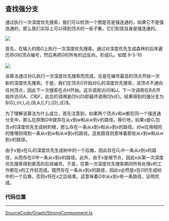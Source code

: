 <!-- @format -->

## 查找强分支

通过执行一次深度优先搜索，我们可以检测一个图是否是强连通的，如果它不是强连通的，那么我们实际上可以得到顶点的一些子集，它们到其自身是强连通的。

<image src="../../../../Assets/Images/ch9/9-5-9.png" />

首先，在输入的图$G$上执行一次深度优先搜索。通过对深度优先生成森林的后序遍历将$G$的顶点编号，然后再把$G$的所有的边反向，形成$G_r$。如图 9-5-10

<image src="../../../../Assets/Images/ch9/9-5-10.png" />

该算法通过对$G_r$执行一次深度优先搜索而完成，总是在编号最高的顶点开始一次新的深度优先搜索。于是，我们在顶点$G$开始对$G_r$的深度优先搜索，该顶点不通向任何顶点，因此下一次搜索在点$H$开始。这次调用访问$I$和$J$。下一次调用在$B$点开始并访问$A$、$C$和$F$。此后的调用是$Dfs(D)$即最终调用$Dfs(E)$。结果得到的强分支为$\{G\},{H,I,J\},{B,A,C,F\},{D\},{E\}$。

为了理解该算法为什么成立，首先注意到，如果两个顶点$v$和$w$都在同一个强连通分支中，那么在原图$G$中就存在从$v$到$w$和从$w$到$v$的路径。等价地，如果$x$是$G_r$包含$v$的深度优先生成树的根，那么存在一条从$x$到$v$和从$v$到$x$的路径。对$w$应用相同的推理则得到一条从$x$到$w$和从$w$到$x$的路径。这些路径则意味着那些从$v$到$w$和从$w$到$v$的路径。

由于$v$是$x$在$G_r$的深度优先生成树中的一个后裔，因此存在$G_r$中一条从$x$到$v$的路径，从而存在$G$中一条从$v$到$x$的路径。此外，由于$x$是根节点，因此$x$从第一次深度优先搜索得到更高的后续编号。于是，在第一次深度优先搜索期间所有处理$v$的工作都在$x$的工作前完成。既然存在一条从$v$到$x$的路径，因此$v$必然是$x$在$G$的生成树中的一个后裔，否则$v$将在$x$之后结束。这意味着$G$中从$x$到$v$有一条路径，证明完成。

### 代码位置

---

[SourceCode/Graph/StrongComponnent.ts](../../../../SourceCode/Graph/StrongComponent.ts)
